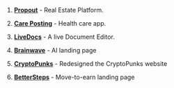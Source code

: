 
1. [**Propout**](https://mypropout.com)  - Real Estate Platform. 
 
2. [**Care Posting**](https://careposting.com) - Health care app.

3.  [**LiveDocs**](https://live-docs-lime.vercel.app/sign-in)   - A live Document Editor.

4. [**Brainwave**](https://vercel.com/daniels-projects-6d27f7a3/ai-landing-page)  - AI landing page

5. [**CryptoPunks**](https://crypto-punk-rosy.vercel.app/)  -  Redesigned the CryptoPunks website

6. [**BetterSteps**](https://betterstep.vercel.app/)  -  Move-to-earn landing page

  
